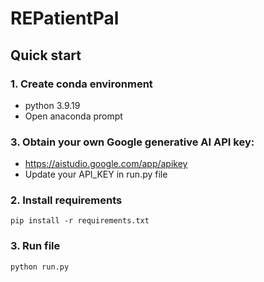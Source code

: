 # REPatientPal


## Quick start

### 1. Create conda environment

- python 3.9.19
- Open anaconda prompt

### 3. Obtain your own Google generative AI API key: 
- https://aistudio.google.com/app/apikey
- Update your API_KEY in run.py file

### 2. Install requirements

```
pip install -r requirements.txt
```

### 3. Run file
```
python run.py
```
